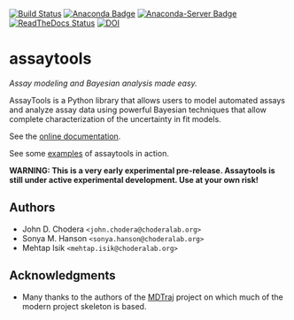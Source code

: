 [![Build Status](https://travis-ci.org/choderalab/assaytools.png)](https://travis-ci.org/choderalab/assaytools)
[![Anaconda Badge](https://anaconda.org/omnia/assaytools/badges/version.svg)](https://anaconda.org/omnia/assaytools)
[![Anaconda-Server Badge](https://anaconda.org/omnia/assaytools/badges/downloads.svg)](https://anaconda.org/omnia/assaytools)
[![ReadTheDocs Status](https://readthedocs.org/projects/assaytools/badge/?version=latest)](https://readthedocs.org/projects/assaytools/?badge=latest)
[![DOI](https://zenodo.org/badge/29434469.svg)](https://zenodo.org/badge/latestdoi/29434469)

assaytools
==========

*Assay modeling and Bayesian analysis made easy.*

AssayTools is a Python library that allows users to model automated assays and analyze assay data using powerful Bayesian techniques that allow complete characterization of the uncertainty in fit models.

See the [online documentation](http://assaytools.readthedocs.org/en/latest/).

See some [examples](https://github.com/choderalab/assaytools/tree/master/examples) of assaytools in action.

**WARNING: This is a very early experimental pre-release. Assaytools is still under active experimental development. Use at your own risk!**

## Authors
* John D. Chodera `<john.chodera@choderalab.org>`
* Sonya M. Hanson `<sonya.hanson@choderalab.org>`
* Mehtap Isik `<mehtap.isik@choderalab.org>`

## Acknowledgments
* Many thanks to the authors of the [MDTraj](http://mdtraj.org) project on which much of the modern project skeleton is based.
